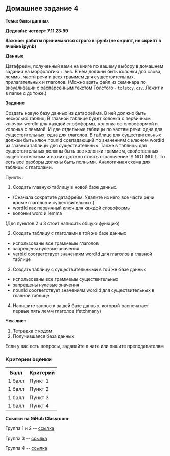 ## Домашнее задание 4

**Тема: базы данных**

**Дедлайн: четверт 7.11 23:59**

**Важное: работы принимаются строго в ipynb (не скрипт, не скрипт в ячейке ipynb)**

**Данные**

Датафрейм, полученный вами на книге по вашему выбору в домашнем задании на морфологию + виз. В нём должны быть колонки для слова, леммы, части речи и всех граммем для существительных, прилагательных и глаголов. (Можно взять файл из семинара по визуализации с распарсенным текстом Толстого - `tolstoy.csv`. Лежит и в папке с дз тоже.)

**Задание**

Создать новую базу данных из датафрейма. В ней должно быть несколько таблиц. В главной таблице будет колонка с первичным ключом wordId для каждой слофоформы, колонка со словоформой и колонка с леммой. И две отдельные таблицы по частям речи: одна для существительных, одна для глаголов. В таблице для существительных должен быть ключ nounId совпадающий по значениям с ключом wordId из главной таблицы для существительных. Также в таблицы для существительных должны быть все колонки граммем, свойственных существительным и на них должно стоять ограничение IS NOT NULL. То есть все разборы должны быть полными. Аналогичная схема для таблицы с глаголами.


Пункты:

1. Создать главную таблицу в новой базе данных.
  - (Сначала сократите датафрейм. Удалите из него все части речи кроме глаголов и существительных.)
  - wordId как первичный ключ для каждой словоформы
  - колонки word и lemma

(Для пунктов 2 и 3 стоит написать общую функцию)

2. Создать таблицу с глаголами в той же базе данных
  - использованы все граммемы глаголов
  - запрещены нулевые значения
  - verbId соответствует значениям wordId для глаголов в главной таблице

3. Создать таблицу с существительными в той же базе данных
  - использованы все граммемы существительных
  - запрещены нулевые значения
  - nounId соответствует значениям wordId для существительных в главной таблице

4. Напишите запрос к вашей базе данных, который распечатает первые пять лемм глаголов (fetchmany)

**Чек-лист**

1. Тетрадка с кодом
2. Получившаяся база данных

Если у вас есть вопросы, задавайте в чате или пишите преподавателям

### Критерии оценки
  
<table>
    <tr><th>Балл</th><th>Критерий</th></tr>
    <tr><td>1 балл</td><td>Пункт 1</td></tr>
    <tr><td>1 балл</td><td>Пункт 2</td></tr>
    <tr><td>1 балл</td><td>Пункт 3</td></tr>
    <tr><td>1 балл</td><td>Пункт 4</td></tr>
</table>

**Ссылки на GiHub Classroom:**

Группа 1 и 2 -- [ссылка](https://classroom.github.com/a/o5z1WLGY)

Группа 3 -- [ссылка](https://classroom.github.com/a/YTnFWDfI)

Группа 4 -- [ссылка](https://classroom.github.com/a/_zz8yBaJ) 
